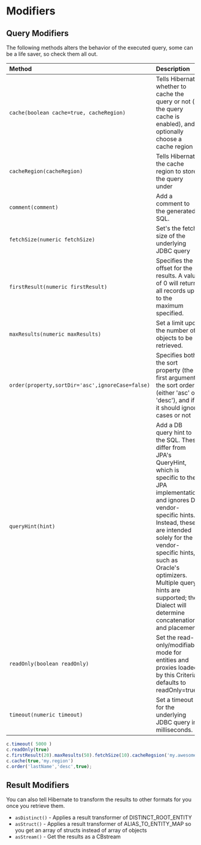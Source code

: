 # Modifiers

## Query Modifiers

The following methods alters the behavior of the executed query, some can be a life saver, so check them all out.

| Method | Description |
| :--- | :--- |
| `cache(boolean cache=true, cacheRegion)` | Tells Hibernate whether to cache the query or not \(if the query cache is enabled\), and optionally choose a cache region |
| `cacheRegion(cacheRegion)` | Tells Hibernate the cache region to store the query under |
| `comment(comment)` | Add a comment to the generated SQL. |
| `fetchSize(numeric fetchSize)` | Set's the fetch size of the underlying JDBC query |
| `firstResult(numeric firstResult)` | Specifies the offset for the results. A value of 0 will return all records up to the maximum specified. |
| `maxResults(numeric maxResults)` | Set a limit upon the number of objects to be retrieved. |
| `order(property,sortDir='asc',ignoreCase=false)` | Specifies both the sort property \(the first argument, the sort order \(either 'asc' or 'desc'\), and if it should ignore cases or not |
| `queryHint(hint)` | Add a DB query hint to the SQL. These differ from JPA's QueryHint, which is specific to the JPA implementation and ignores DB vendor-specific hints. Instead, these are intended solely for the vendor-specific hints, such as Oracle's optimizers. Multiple query hints are supported; the Dialect will determine concatenation and placement. |
| `readOnly(boolean readOnly)` | Set the read-only/modifiable mode for entities and proxies loaded by this Criteria, defaults to readOnly=true |
| `timeout(numeric timeout)` | Set a timeout for the underlying JDBC query in milliseconds. |

```javascript
c.timeout( 5000 )
c.readOnly(true)
c.firstResult(20).maxResults(50).fetchSize(10).cacheRegsion('my.awesome.region')
c.cache(true,'my.region')
c.order('lastName','desc',true);
```

## Result Modifiers

You can also tell Hibernate to transform the results to other formats for you once you retrieve them.

* `asDistinct()` - Applies a result transformer of DISTINCT\_ROOT\_ENTITY
* `asStruct()` - Applies a result transformer of ALIAS\_TO\_ENTITY\_MAP so you get an array of structs instead of array of objects
* `asStream()` - Get the results as a CBstream

